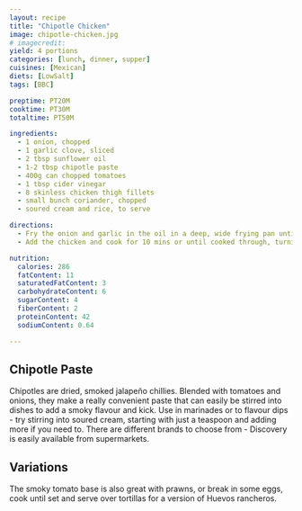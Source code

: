 ```yaml
---
layout: recipe
title: "Chipotle Chicken"
image: chipotle-chicken.jpg
# imagecredit:
yield: 4 portions
categories: [lunch, dinner, supper]
cuisines: [Mexican]
diets: [LowSalt]
tags: [BBC]

preptime: PT20M
cooktime: PT30M
totaltime: PT50M

ingredients:
  - 1 onion, chopped
  - 1 garlic clove, sliced
  - 2 tbsp sunflower oil
  - 1-2 tbsp chipotle paste
  - 400g can chopped tomatoes
  - 1 tbsp cider vinegar
  - 8 skinless chicken thigh fillets
  - small bunch coriander, chopped
  - soured cream and rice, to serve

directions:
  - Fry the onion and garlic in the oil in a deep, wide frying pan until soft. Add the chipotle paste (use 1 tbsp for a mild flavour and 2 tbsp for a hotter, stronger one). Stir and cook for 1 min, then add the tomatoes and cider vinegar. Bring to a simmer and cook for 10 mins with the lid half on. Stir to make sure it doesn’t get too dry.
  - Add the chicken and cook for 10 mins or until cooked through, turning once. Scatter with coriander and serve with rice and soured cream.

nutrition:
  calories: 286
  fatContent: 11
  saturatedFatContent: 3
  carbohydrateContent: 6
  sugarContent: 4
  fiberContent: 2
  proteinContent: 42
  sodiumContent: 0.64

---
```

## Chipotle Paste

Chipotles are dried, smoked jalapeño chillies. Blended with tomatoes and onions, they make a really convenient paste that can easily be stirred into dishes to add a smoky flavour and kick. Use in marinades or to flavour dips - try stirring into soured cream, starting with just a teaspoon and adding more if you need to. There are different brands to choose from - Discovery is easily available from supermarkets.

## Variations

The smoky tomato base is also great with prawns, or break in some eggs, cook until set and serve over tortillas for a version of Huevos rancheros.
